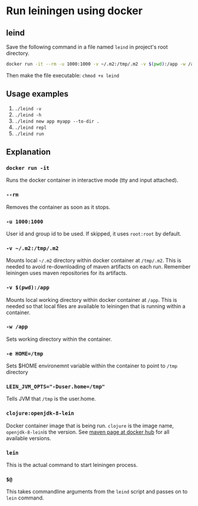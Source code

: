 # Run leiningen using docker

## leind
Save the following command in a file named `leind` in project's root directory.
```sh
docker run -it --rm -u 1000:1000 -v ~/.m2:/tmp/.m2 -v $(pwd):/app -w /app -e HOME=/tmp -e LEIN_JVM_OPTS="-Duser.home=/tmp" clojure:openjdk-8-lein lein $@
```
Then make the file executable: `chmod +x leind`


## Usage examples

1. `./leind -v`
1. `./leind -h`
1. `./leind new app myapp --to-dir .`
1. `./leind repl`
1. `./leind run`

## Explanation

### `docker run -it`
Runs the docker container in interactive mode (tty and input attached).
### `--rm`
Removes the container as soon as it stops.
### `-u 1000:1000`
User id and group id to be used. If skipped, it uses `root:root` by default.
### `-v ~/.m2:/tmp/.m2`
Mounts local `~/.m2` directory within docker container at `/tmp/.m2`. This is needed to avoid re-downloading of maven artifacts on each run. Remember leiningen uses maven repositories for its artifacts.
### `-v $(pwd):/app`
Mounts local working directory within docker container at `/app`. This is needed so that local files are available to leiningen that is running within a container.
### `-w /app`
Sets working directory within the container.
### `-e HOME=/tmp`
Sets $HOME environemnt variable within the container to point to `/tmp` directory
### `LEIN_JVM_OPTS="-Duser.home=/tmp"`
Tells JVM that `/tmp` is the user.home.
### `clojure:openjdk-8-lein`
Docker container image that is being run. `clojure` is the image name, `openjdk-8-lein`is the version. See [maven page at docker hub](https://hub.docker.com/_/clojure) for all available versions.
### `lein`
This is the actual command to start leiningen process.
### `$@`
This takes commandline arguments from the `leind` script and passes on to `lein` command.
